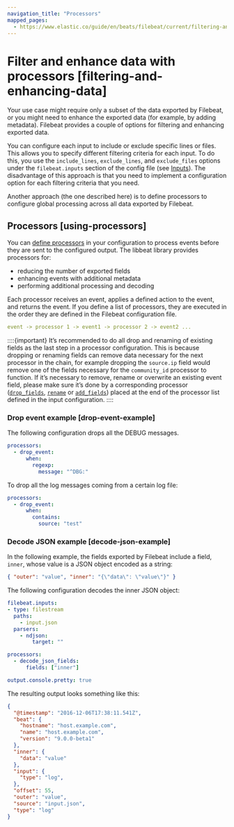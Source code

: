```yaml
---
navigation_title: "Processors"
mapped_pages:
  - https://www.elastic.co/guide/en/beats/filebeat/current/filtering-and-enhancing-data.html
---
```


# Filter and enhance data with processors [filtering-and-enhancing-data]


Your use case might require only a subset of the data exported by Filebeat, or you might need to enhance the exported data (for example, by adding metadata). Filebeat provides a couple of options for filtering and enhancing exported data.

You can configure each input to include or exclude specific lines or files. This allows you to specify different filtering criteria for each input. To do this, you use the `include_lines`, `exclude_lines`, and `exclude_files` options under the `filebeat.inputs` section of the config file (see [Inputs](/reference/filebeat/configuration-filebeat-options.md)). The disadvantage of this approach is that you need to implement a configuration option for each filtering criteria that you need.

Another approach (the one described here) is to define processors to configure global processing across all data exported by Filebeat.


## Processors [using-processors]

You can [define processors](/reference/filebeat/defining-processors.md) in your configuration to process events before they are sent to the configured output. The libbeat library provides processors for:

* reducing the number of exported fields
* enhancing events with additional metadata
* performing additional processing and decoding

Each processor receives an event, applies a defined action to the event, and returns the event. If you define a list of processors, they are executed in the order they are defined in the Filebeat configuration file.

```yaml
event -> processor 1 -> event1 -> processor 2 -> event2 ...
```

::::{important}
It’s recommended to do all drop and renaming of existing fields as the last step in a processor configuration. This is because dropping or renaming fields can remove data necessary for the next processor in the chain, for example dropping the `source.ip` field would remove one of the fields necessary for the `community_id` processor to function. If it’s necessary to remove, rename or overwrite an existing event field, please make sure it’s done by a corresponding processor ([`drop_fields`](/reference/filebeat/drop-fields.md), [`rename`](/reference/filebeat/rename-fields.md) or [`add_fields`](/reference/filebeat/add-fields.md)) placed at the end of the processor list defined in the input configuration.
::::



### Drop event example [drop-event-example]

The following configuration drops all the DEBUG messages.

```yaml
processors:
  - drop_event:
      when:
        regexp:
          message: "^DBG:"
```

To drop all the log messages coming from a certain log file:

```yaml
processors:
  - drop_event:
      when:
        contains:
          source: "test"
```


### Decode JSON example [decode-json-example]

In the following example, the fields exported by Filebeat include a field, `inner`, whose value is a JSON object encoded as a string:

```json
{ "outer": "value", "inner": "{\"data\": \"value\"}" }
```

The following configuration decodes the inner JSON object:

```yaml
filebeat.inputs:
- type: filestream
  paths:
    - input.json
  parsers:
    - ndjson:
        target: ""

processors:
  - decode_json_fields:
      fields: ["inner"]

output.console.pretty: true
```

The resulting output looks something like this:

```json
{
  "@timestamp": "2016-12-06T17:38:11.541Z",
  "beat": {
    "hostname": "host.example.com",
    "name": "host.example.com",
    "version": "9.0.0-beta1"
  },
  "inner": {
    "data": "value"
  },
  "input": {
    "type": "log",
  },
  "offset": 55,
  "outer": "value",
  "source": "input.json",
  "type": "log"
}
```


















































